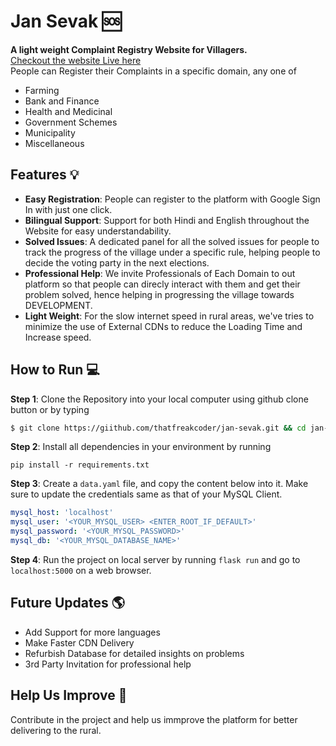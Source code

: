 # Jan Sevak 🆘
**A light weight Complaint Registry Website for Villagers. </br>**
<a href="https://jansevak.pythonanywhere.com" target="_blank">Checkout the website Live here</a></br>
People can Register their Complaints in a specific domain, any one of 
- Farming
- Bank and Finance
- Health and Medicinal
- Government Schemes
- Municipality
- Miscellaneous

## Features 💡
- **Easy Registration**: People can register to the platform with Google Sign In with just one click.
- **Bilingual Support**: Support for both Hindi and English throughout the Website for easy understandability.
- **Solved Issues**: A dedicated panel for all the solved issues for people to track the progress of the village under a specific rule, helping people to decide the voting party in the next elections.
- **Professional Help**: We invite Professionals of Each Domain to out platform so that people can direcly interact with them and get their problem solved, hence helping in progressing the village towards DEVELOPMENT. 
- **Light Weight**: For the slow internet speed in rural areas, we've tries to minimize the use of External CDNs to reduce the Loading Time and Increase speed. 

## How to Run 💻
**Step 1**: Clone the Repository into your local computer using github clone button or by typing 
```bash
$ git clone https://giithub.com/thatfreakcoder/jan-sevak.git && cd jan-sevak
```
**Step 2**: Install all dependencies in your environment by running 
```
pip install -r requirements.txt
```
**Step 3**: Create a `data.yaml` file, and copy the content below into it. Make sure to update the credentials same as that of your MySQL Client.
```yaml
mysql_host: 'localhost'
mysql_user: '<YOUR_MYSQL_USER> <ENTER_ROOT_IF_DEFAULT>'
mysql_password: '<YOUR_MYSQL_PASSWORD>'
mysql_db: '<YOUR_MYSQL_DATABASE_NAME>'
```
**Step 4**: Run the project on local server by running `flask run` and go to `localhost:5000` on a web browser. 

## Future Updates 🌎
- Add Support for more languages
- Make Faster CDN Delivery
- Refurbish Database for detailed insights on problems
- 3rd Party Invitation for professional help

## Help Us Improve 💖
Contribute in the project and help us immprove the platform for better delivering to the rural. 

